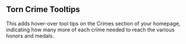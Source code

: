 ## Torn Crime Tooltips

This adds hover-over tool tips on the Crimes section of your homepage, indicating how many more of each
crime needed to reach the various honors and medals.
